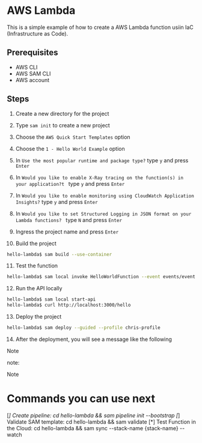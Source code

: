 # AWS Lambda
This is a simple example of how to create a AWS Lambda function usiin IaC (Infrastructure as Code).

## Prerequisites
- AWS CLI
- AWS SAM CLI
- AWS account

## Steps
1. Create a new directory for the project
2. Type `sam init` to create a new project
3. Choose the `AWS Quick Start Templates` option
4. Choose the `1 - Hello World Example` option
5. In `Use the most popular runtime and package type?` type `y` and press `Enter`
6. In `Would you like to enable X-Ray tracing on the function(s) in your application?t ` type `y` and press `Enter`
7. In `Would you like to enable monitoring using CloudWatch Application Insights?` type `y` and press `Enter`
8. In `Would you like to set Structured Logging in JSON format on your Lambda functions? ` type `N` and press `Enter`
9. Ingress the project name and press `Enter`

10. Build the project
```bash
hello-lambda$ sam build --use-container
```

11. Test the function
```bash
hello-lambda$ sam local invoke HelloWorldFunction --event events/event.json
```

12. Run the API locally
```bash
hello-lambda$ sam local start-api
hello-lambda$ curl http://localhost:3000/hello
```

13. Deploy the project
```bash
hello-lambda$ sam deploy --guided --profile chris-profile
```

14. After the deployment, you will see a message like the following
>[!NOTE]
note:
>[!NOTE]
> Commands you can use next
> =========================
> [*] Create pipeline: cd hello-lambda && sam pipeline init --bootstrap
>[*] Validate SAM template: cd hello-lambda && sam validate
>[*] Test Function in the Cloud: cd hello-lambda && sam sync --stack-name {stack-name} --watch